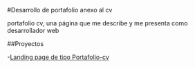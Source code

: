 #Desarrollo de portafolio anexo al cv

portafolio cv, una página que me describe y me presenta como desarrollador web

##Proyectos

-[Landing page de tipo Portafolio-cv](https://Zaintho.github.io/portafolio/page-cv)
